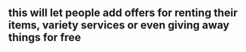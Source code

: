 ## this will let people add offers for renting their items, variety services or even giving away things for free